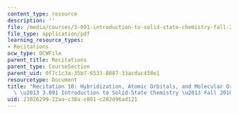 ```yaml
---
content_type: resource
description: ''
file: /media/courses/3-091-introduction-to-solid-state-chemistry-fall-2018/2382629922aac38ac001c282d96ad121_MIT3_091F18_REC10.pdf
file_type: application/pdf
learning_resource_types:
- Recitations
ocw_type: OCWFile
parent_title: Recitations
parent_type: CourseSection
parent_uid: 0f7c1c3a-35b7-6533-8887-33acdac458e1
resourcetype: Document
title: "Recitation 10: Hybridization, Atomic Orbitals, and Molecular Orbital Theory\
  \ \u2013 3.091 Introduction to Solid-State Chemistry \u2013 Fall 2018"
uid: 23826299-22aa-c38a-c001-c282d96ad121
---
```

